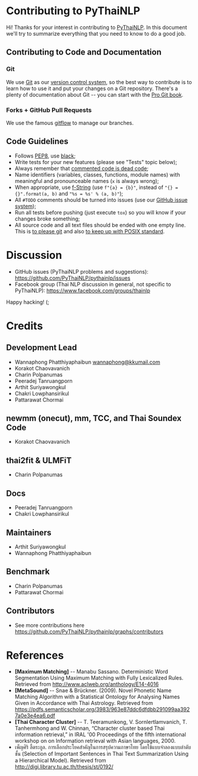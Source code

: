 # Contributing to PyThaiNLP

Hi! Thanks for your interest in contributing to [PyThaiNLP](https://github.com/PyThaiNLP/pythainlp).
In this document we'll try to summarize everything that you need to know to
do a good job.

## Contributing to Code and Documentation

### Git

We use [Git](http://git-scm.com/) as our [version control system](http://en.wikipedia.org/wiki/Revision_control),
so the best way to contribute is to learn how to use it and put your changes on a Git repository.
There's a plenty of documentation about Git -- you can start with the [Pro Git
book](http://git-scm.com/book/).

### Forks + GitHub Pull Requests

We use the famous [gitflow](http://nvie.com/posts/a-successful-git-branching-model/) to manage our branches.

## Code Guidelines

- Follows [PEP8](http://www.python.org/dev/peps/pep-0008/), use [black](https://github.com/ambv/black);
- Write tests for your new features (please see "Tests" topic below);
- Always remember that [commented code is dead
  code](http://www.codinghorror.com/blog/2008/07/coding-without-comments.html);
- Name identifiers (variables, classes, functions, module names) with meaningful
  and pronounceable names (`x` is always wrong);
- When appropriate, use [f-String](https://www.python.org/dev/peps/pep-0498/)
  (use `f"{a} = {b}"`, instead of `"{} = {}".format(a, b)` and `"%s = %s' % (a, b)"`);
- All `#TODO` comments should be turned into issues (use our
  [GitHub issue system](https://github.com/PyThaiNLP/pythainlp/));
- Run all tests before pushing (just execute `tox`) so you will know if your
  changes broke something;
- All source code and all text files should be ended with one empty line. This is [to please git](https://stackoverflow.com/questions/5813311/no-newline-at-end-of-file#5813359) and also [to keep up with POSIX standard](https://stackoverflow.com/questions/729692/why-should-text-files-end-with-a-newline).


# Discussion

- GitHub issues (PyThaiNLP problems and suggestions): https://github.com/PyThaiNLP/pythainlp/issues
- Facebook group (Thai NLP discussion in general, not specific to PyThaiNLP): https://www.facebook.com/groups/thainlp 

Happy hacking! (;


# Credits

## Development Lead
- Wannaphong Phatthiyaphaibun <wannaphong@kkumail.com>
- Korakot Chaovavanich
- Charin Polpanumas
- Peeradej Tanruangporn
- Arthit Suriyawongkul
- Chakri Lowphansirikul
- Pattarawat Chormai

## newmm (onecut), mm, TCC, and Thai Soundex Code
- Korakot Chaovavanich

## thai2fit & ULMFiT
- Charin Polpanumas

## Docs
- Peeradej Tanruangporn
- Chakri Lowphansirikul

## Maintainers
- Arthit Suriyawongkul
- Wannaphong Phatthiyaphaibun

## Benchmark
- Charin Polpanumas
- Pattarawat Chormai

## Contributors
- See more contributions here https://github.com/PyThaiNLP/pythainlp/graphs/contributors


# References

- **[Maximum Matching]** -- Manabu Sassano. Deterministic Word Segmentation Using Maximum Matching with Fully Lexicalized Rules. Retrieved from http://www.aclweb.org/anthology/E14-4016
- **[MetaSound]** -- Snae & Brückner. (2009). Novel Phonetic Name Matching Algorithm with a Statistical Ontology for Analysing Names Given in Accordance with Thai Astrology. Retrieved from https://pdfs.semanticscholar.org/3983/963e87ddc6dfdbb291099aa3927a0e3e4ea6.pdf
- **[Thai Character Cluster]** -- T. Teeramunkong, V. Sornlertlamvanich, T. Tanhermhong and W. Chinnan, “Character cluster based Thai information retrieval,” in IRAL '00 Proceedings of the fifth international workshop on on Information retrieval with Asian languages, 2000. 
- เพ็ญศิริ ลี้ตระกูล. การเลือกประโยคสำคัญในการสรุปความภาษาไทย โดยใช้แบบจำลองแบบลำดับชั้น (Selection of Important Sentences in Thai Text Summarization Using a Hierarchical Model). Retrieved from http://digi.library.tu.ac.th/thesis/st/0192/
